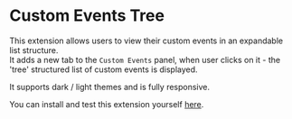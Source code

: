 # Custom Events Tree
This extension allows users to view their custom events in an expandable list structure.\
It adds a new tab to the `Custom Events` panel, when user clicks on it - the 'tree' structured list of custom events is displayed.

It supports dark / light themes and is fully responsive.

You can install and test this extension yourself [here](https://marketplace.swetrix.com/extensions/da336df9-0698-4325-8a1f-bc1f7ad39ebf).
